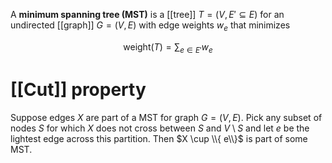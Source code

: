 A **minimum spanning tree (MST)** is a [[tree]] $T = (V, E' \subseteq E)$ for an undirected [[graph]] $G = (V, E)$ with edge weights $w_e$ that minimizes

$$
\mathsf{weight}(T) = \sum_{e \in E'} w_e
$$

# [[Cut]] property

Suppose edges $X$ are part of a MST for graph $G = (V,E)$. Pick any subset of nodes $S$ for which $X$ does not cross between $S$ and $V \setminus S$ and let $e$ be the lightest edge across this partition. Then $X \cup \\{ e\\}$ is part of some MST.

